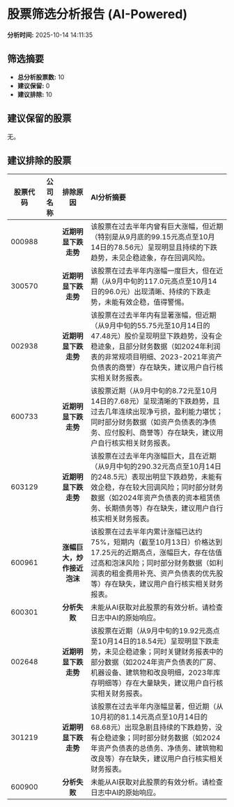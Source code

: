 # 股票筛选分析报告 (AI-Powered)

**分析时间:** 2025-10-14 14:11:35

## 筛选摘要

- **总分析股票数:** 10
- **建议保留:** 0
- **建议排除:** 10

## 建议保留的股票

无。


## 建议排除的股票

| 股票代码 | 公司名称 | 排除原因 | AI分析摘要 |
|:---:|:---:|:---:|:---|
| 000988 |  | **近期明显下跌走势** | 该股票在过去半年内曾有巨大涨幅，但近期（特别是从9月底的99.15元高点至10月14日的78.56元）呈现明显且持续的下跌趋势，未见企稳迹象，存在回调风险。 |
| 300570 |  | **近期明显下跌走势** | 该股票在过去半年内涨幅一度巨大，但在近期（从9月中旬的117.0元高点至10月14日的96.0元）出现清晰、持续的下跌走势，未能有效企稳，值得警惕。 |
| 002938 |  | **近期明显下跌走势** | 该股票在过去半年内有显著涨幅，但近期（从9月中旬的55.75元至10月14日的47.48元）股价呈现明显下跌趋势，没有企稳迹象，且部分财务数据（如2024年利润表的非常规项目明细、2023-2021年资产负债表的商誉）存在缺失，建议用户自行核实相关财务报表。 |
| 600733 |  | **近期明显下跌走势** | 该股票近期（从9月中旬的8.72元至10月14日的7.68元）呈现清晰的下跌趋势，且过去几年连续出现净亏损，盈利能力堪忧；同时部分财务数据（如资产负债表的净债务、应付股利、商誉等）存在缺失，建议用户自行核实相关财务报表。 |
| 603129 |  | **近期明显下跌走势** | 该股票在过去半年内涨幅巨大，且在近期（从9月中旬的290.32元高点至10月14日的248.5元）表现出明显下跌趋势，未能有效企稳，存在较大回调风险；同时部分财务数据（如2024年资产负债表的资本租赁债务、长期债务等）存在缺失，建议用户自行核实相关财务报表。 |
| 600961 |  | **涨幅巨大，炒作接近泡沫** | 该股票在过去半年内累计涨幅已达约75%，短期内（截至10月13日）价格达到17.25元的近期高点，涨幅巨大，存在估值过高和泡沫风险；同时部分财务数据（如利润表的租金费用补充、资产负债表的优先股等）存在缺失，建议用户自行核实相关财务报表。 |
| 600301 |  | **分析失败** | 未能从AI获取对此股票的有效分析。请检查日志中AI的原始响应。 |
| 002648 |  | **近期明显下跌走势** | 该股票在近期（从9月中旬的19.92元高点至10月14日的18.54元）呈现明显下跌走势，未见企稳迹象；同时关键财务报表中的部分数据（如2024年资产负债表的厂房、机器设备、建筑物和改良明细，2023年库存明细等）存在大量缺失，建议用户自行核实相关财务报表。 |
| 301219 |  | **近期明显下跌走势** | 该股票在过去半年内涨幅显著，但近期（从10月初的81.14元高点至10月14日的68.68元）出现急剧且持续的下跌趋势，没有企稳迹象；同时部分财务数据（如2024年资产负债表的总债务、净债务、建筑物和改良等）存在缺失，建议用户自行核实相关财务报表。 |
| 600900 |  | **分析失败** | 未能从AI获取对此股票的有效分析。请检查日志中AI的原始响应。 |
